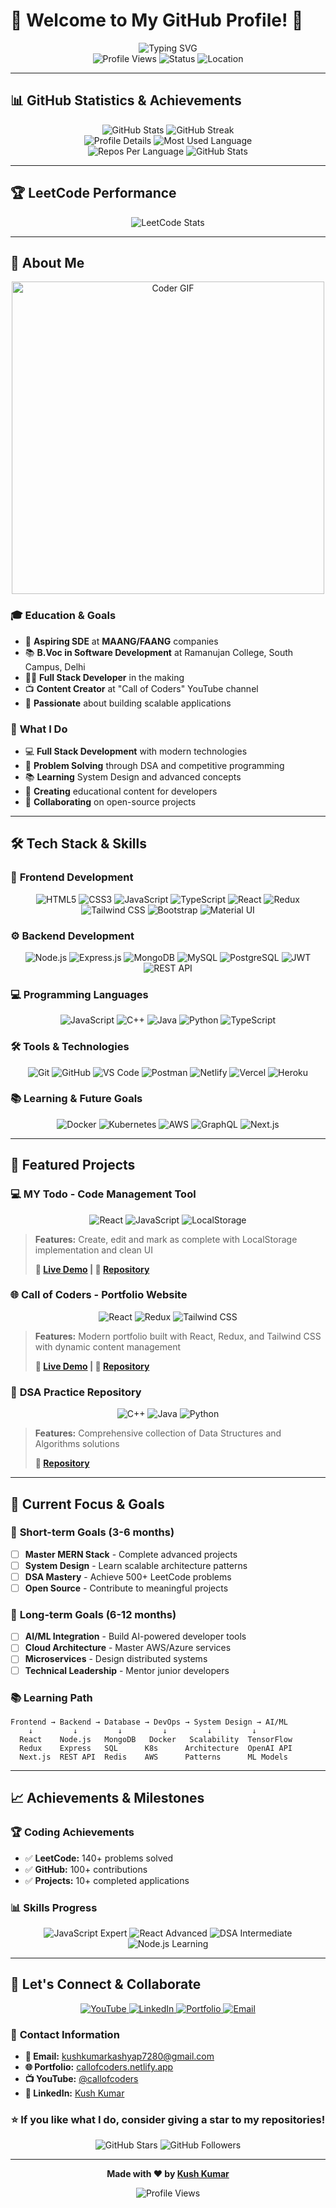 # 🚀 Welcome to My GitHub Profile! 👋

<div align="center">
  <img src="https://readme-typing-svg.herokuapp.com?font=Fira+Code&weight=500&size=28&pause=1000&color=61DAFB&center=true&vCenter=true&width=435&lines=Hi+there%2C+I'm+Kush+Kumar!;Full+Stack+Developer;DSA+Enthusiast;Content+Creator" alt="Typing SVG" />
</div>

<div align="center">
  <img src="https://komarev.com/ghpvc/?username=kushkumarkashyap7280&style=flat-square&color=blue" alt="Profile Views" />
  <img src="https://img.shields.io/badge/Status-Available%20for%20Opportunities-brightgreen" alt="Status" />
  <img src="https://img.shields.io/badge/Location-Delhi%2C%20India-blue" alt="Location" />
</div>

---

## 📊 **GitHub Statistics & Achievements**

<div align="center">
  <img src="https://github-readme-stats.vercel.app/api?username=kushkumarkashyap7280&show_icons=true&theme=radical&hide_border=true&include_all_commits=true&count_private=true" alt="GitHub Stats" />
  <img src="https://github-readme-streak-stats.herokuapp.com/?user=kushkumarkashyap7280&theme=radical&hide_border=true" alt="GitHub Streak" />
</div>

<div align="center">
  <img src="https://github-profile-summary-cards.vercel.app/api/cards/profile-details?username=kushkumarkashyap7280&theme=radical" alt="Profile Details" />
  <img src="https://github-profile-summary-cards.vercel.app/api/cards/most-commit-language?username=kushkumarkashyap7280&theme=radical" alt="Most Used Language" />
</div>

<div align="center">
  <img src="https://github-profile-summary-cards.vercel.app/api/cards/repos-per-language?username=kushkumarkashyap7280&theme=radical" alt="Repos Per Language" />
  <img src="https://github-profile-summary-cards.vercel.app/api/cards/stats?username=kushkumarkashyap7280&theme=radical" alt="GitHub Stats" />
</div>

---

## 🏆 **LeetCode Performance**

<div align="center">
  <img src="https://leetcard.jacoblin.cool/kushkumarkashyap7280?theme=dark&font=baloo&ext=activity" alt="LeetCode Stats" />
</div>

---

## 🎯 **About Me**

<div align="center">
  <img src="https://media.giphy.com/media/SWoSkN6DxTszqIKEqv/giphy.gif" alt="Coder GIF" width="500">
</div>

### 🎓 **Education & Goals**

- 🎯 **Aspiring SDE** at **MAANG/FAANG** companies
- 📚 **B.Voc in Software Development** at Ramanujan College, South Campus, Delhi
- 👨‍💻 **Full Stack Developer** in the making
- 📺 **Content Creator** at "Call of Coders" YouTube channel
- 🚀 **Passionate** about building scalable applications

### 🌟 **What I Do**

- 💻 **Full Stack Development** with modern technologies
- 🧠 **Problem Solving** through DSA and competitive programming
- 📚 **Learning** System Design and advanced concepts
- 🎥 **Creating** educational content for developers
- 🤝 **Collaborating** on open-source projects

---

## 🛠️ **Tech Stack & Skills**

### 🎨 **Frontend Development**

<div align="center">
  <img src="https://img.shields.io/badge/HTML5-E34F26?style=for-the-badge&logo=html5&logoColor=white" alt="HTML5" />
  <img src="https://img.shields.io/badge/CSS3-1572B6?style=for-the-badge&logo=css3&logoColor=white" alt="CSS3" />
  <img src="https://img.shields.io/badge/JavaScript-F7DF1E?style=for-the-badge&logo=javascript&logoColor=black" alt="JavaScript" />
  <img src="https://img.shields.io/badge/TypeScript-007ACC?style=for-the-badge&logo=typescript&logoColor=white" alt="TypeScript" />
  <img src="https://img.shields.io/badge/React-20232A?style=for-the-badge&logo=react&logoColor=61DAFB" alt="React" />
  <img src="https://img.shields.io/badge/Redux-593D88?style=for-the-badge&logo=redux&logoColor=white" alt="Redux" />
  <img src="https://img.shields.io/badge/Tailwind_CSS-38B2AC?style=for-the-badge&logo=tailwind-css&logoColor=white" alt="Tailwind CSS" />
  <img src="https://img.shields.io/badge/Bootstrap-563D7C?style=for-the-badge&logo=bootstrap&logoColor=white" alt="Bootstrap" />
  <img src="https://img.shields.io/badge/Material--UI-0081CB?style=for-the-badge&logo=material-ui&logoColor=white" alt="Material UI" />
</div>

### ⚙️ **Backend Development**

<div align="center">
  <img src="https://img.shields.io/badge/Node.js-43853D?style=for-the-badge&logo=node.js&logoColor=white" alt="Node.js" />
  <img src="https://img.shields.io/badge/Express.js-404D59?style=for-the-badge&logo=express&logoColor=white" alt="Express.js" />
  <img src="https://img.shields.io/badge/MongoDB-4EA94B?style=for-the-badge&logo=mongodb&logoColor=white" alt="MongoDB" />
  <img src="https://img.shields.io/badge/MySQL-4479A1?style=for-the-badge&logo=mysql&logoColor=white" alt="MySQL" />
  <img src="https://img.shields.io/badge/PostgreSQL-316192?style=for-the-badge&logo=postgresql&logoColor=white" alt="PostgreSQL" />
  <img src="https://img.shields.io/badge/JWT-black?style=for-the-badge&logo=JSON%20web%20tokens" alt="JWT" />
  <img src="https://img.shields.io/badge/REST_API-FF6B6B?style=for-the-badge&logo=rest&logoColor=white" alt="REST API" />
</div>

### 💻 **Programming Languages**

<div align="center">
  <img src="https://img.shields.io/badge/JavaScript-F7DF1E?style=for-the-badge&logo=javascript&logoColor=black" alt="JavaScript" />
  <img src="https://img.shields.io/badge/C%2B%2B-00599C?style=for-the-badge&logo=c%2B%2B&logoColor=white" alt="C++" />
  <img src="https://img.shields.io/badge/Java-ED8B00?style=for-the-badge&logo=openjdk&logoColor=white" alt="Java" />
  <img src="https://img.shields.io/badge/Python-3776AB?style=for-the-badge&logo=python&logoColor=white" alt="Python" />
  <img src="https://img.shields.io/badge/TypeScript-007ACC?style=for-the-badge&logo=typescript&logoColor=white" alt="TypeScript" />
</div>

### 🛠️ **Tools & Technologies**

<div align="center">
  <img src="https://img.shields.io/badge/Git-F05032?style=for-the-badge&logo=git&logoColor=white" alt="Git" />
  <img src="https://img.shields.io/badge/GitHub-100000?style=for-the-badge&logo=github&logoColor=white" alt="GitHub" />
  <img src="https://img.shields.io/badge/VS_Code-007ACC?style=for-the-badge&logo=visual-studio-code&logoColor=white" alt="VS Code" />
  <img src="https://img.shields.io/badge/Postman-FF6C37?style=for-the-badge&logo=postman&logoColor=white" alt="Postman" />
  <img src="https://img.shields.io/badge/Netlify-00C7B7?style=for-the-badge&logo=netlify&logoColor=white" alt="Netlify" />
  <img src="https://img.shields.io/badge/Vercel-000000?style=for-the-badge&logo=vercel&logoColor=white" alt="Vercel" />
  <img src="https://img.shields.io/badge/Heroku-430098?style=for-the-badge&logo=heroku&logoColor=white" alt="Heroku" />
</div>

### 📚 **Learning & Future Goals**

<div align="center">
  <img src="https://img.shields.io/badge/Docker-2496ED?style=for-the-badge&logo=docker&logoColor=white" alt="Docker" />
  <img src="https://img.shields.io/badge/Kubernetes-326CE5?style=for-the-badge&logo=kubernetes&logoColor=white" alt="Kubernetes" />
  <img src="https://img.shields.io/badge/AWS-232F3E?style=for-the-badge&logo=amazon-aws&logoColor=white" alt="AWS" />
  <img src="https://img.shields.io/badge/GraphQL-E10098?style=for-the-badge&logo=graphql&logoColor=white" alt="GraphQL" />
  <img src="https://img.shields.io/badge/Next.js-000000?style=for-the-badge&logo=next.js&logoColor=white" alt="Next.js" />
</div>

---

## 🚀 **Featured Projects**

### 💻 **MY Todo - Code Management Tool**

<div align="center">
  <img src="https://img.shields.io/badge/React-20232A?style=for-the-badge&logo=react&logoColor=61DAFB" alt="React" />
  <img src="https://img.shields.io/badge/JavaScript-F7DF1E?style=for-the-badge&logo=javascript&logoColor=black" alt="JavaScript" />
  <img src="https://img.shields.io/badge/LocalStorage-FF6B6B?style=for-the-badge" alt="LocalStorage" />
</div>

> **Features:** Create, edit and mark as complete   with LocalStorage implementation and clean UI
>
> **🔗 [Live Demo](https://kushs-todo-react.vercel.app/) | 📂 [Repository](https://github.com/kushkumarkashyap7280/ContentSaver)**

### 🌐 **Call of Coders - Portfolio Website**

<div align="center">
  <img src="https://img.shields.io/badge/React-20232A?style=for-the-badge&logo=react&logoColor=61DAFB" alt="React" />
  <img src="https://img.shields.io/badge/Redux-593D88?style=for-the-badge&logo=redux&logoColor=white" alt="Redux" />
  <img src="https://img.shields.io/badge/Tailwind_CSS-38B2AC?style=for-the-badge&logo=tailwind-css&logoColor=white" alt="Tailwind CSS" />
</div>

> **Features:** Modern portfolio built with React, Redux, and Tailwind CSS with dynamic content management
>
> **🔗 [Live Demo](https://callofcoders.netlify.app/) | 📂 [Repository](https://github.com/kushkumarkashyap7280/call-of-coders)**

### 🧠 **DSA Practice Repository**

<div align="center">
  <img src="https://img.shields.io/badge/C%2B%2B-00599C?style=for-the-badge&logo=c%2B%2B&logoColor=white" alt="C++" />
  <img src="https://img.shields.io/badge/Java-ED8B00?style=for-the-badge&logo=openjdk&logoColor=white" alt="Java" />
  <img src="https://img.shields.io/badge/Python-3776AB?style=for-the-badge&logo=python&logoColor=white" alt="Python" />
</div>

> **Features:** Comprehensive collection of Data Structures and Algorithms solutions
>
> **📂 [Repository](https://github.com/kushkumarkashyap7280/DSA.git)**

---

## 🎯 **Current Focus & Goals**

### 🚀 **Short-term Goals (3-6 months)**

- [ ] **Master MERN Stack** - Complete advanced projects
- [ ] **System Design** - Learn scalable architecture patterns
- [ ] **DSA Mastery** - Achieve 500+ LeetCode problems
- [ ] **Open Source** - Contribute to meaningful projects

### 🌟 **Long-term Goals (6-12 months)**

- [ ] **AI/ML Integration** - Build AI-powered developer tools
- [ ] **Cloud Architecture** - Master AWS/Azure services
- [ ] **Microservices** - Design distributed systems
- [ ] **Technical Leadership** - Mentor junior developers

### 📚 **Learning Path**

```
Frontend → Backend → Database → DevOps → System Design → AI/ML
    ↓         ↓         ↓         ↓         ↓         ↓
  React    Node.js   MongoDB   Docker   Scalability  TensorFlow
  Redux    Express   SQL      K8s      Architecture  OpenAI API
  Next.js  REST API  Redis    AWS      Patterns      ML Models
```

---

## 📈 **Achievements & Milestones**

### 🏆 **Coding Achievements**

- ✅ **LeetCode:** 140+ problems solved
- ✅ **GitHub:** 100+ contributions
- ✅ **Projects:** 10+ completed applications


### 📊 **Skills Progress**

<div align="center">
  <img src="https://img.shields.io/badge/JavaScript-Expert-yellow?style=for-the-badge" alt="JavaScript Expert" />
  <img src="https://img.shields.io/badge/React-Advanced-blue?style=for-the-badge" alt="React Advanced" />
  <img src="https://img.shields.io/badge/DSA-Intermediate-orange?style=for-the-badge" alt="DSA Intermediate" />
  <img src="https://img.shields.io/badge/Node.js-Learning-green?style=for-the-badge" alt="Node.js Learning" />
</div>

---

## 🤝 **Let's Connect & Collaborate**

<div align="center">
  <a href="https://youtube.com/@callofcoders">
    <img src="https://img.shields.io/badge/YouTube-Call%20of%20Coders-red?style=for-the-badge&logo=youtube&logoColor=white" alt="YouTube" />
  </a>
  <a href="https://www.linkedin.com/in/kush-kumar-b10020302/">
    <img src="https://img.shields.io/badge/LinkedIn-Connect-blue?style=for-the-badge&logo=linkedin&logoColor=white" alt="LinkedIn" />
  </a>
  <a href="https://callofcoders.netlify.app/">
    <img src="https://img.shields.io/badge/Portfolio-Visit%20Now-green?style=for-the-badge&logo=portfolio&logoColor=white" alt="Portfolio" />
  </a>
  <a href="mailto:kushkumarkashyap7280@gmail.com">
    <img src="https://img.shields.io/badge/Email-Contact%20Me-orange?style=for-the-badge&logo=gmail&logoColor=white" alt="Email" />
  </a>
</div>

### 📧 **Contact Information**

- **📧 Email:** kushkumarkashyap7280@gmail.com
- **🌐 Portfolio:** [callofcoders.netlify.app](https://callofcoders.netlify.app/)
- **📺 YouTube:** [@callofcoders](https://youtube.com/@callofcoders)
- **💼 LinkedIn:** [Kush Kumar](https://www.linkedin.com/in/kush-kumar-b10020302/)



<div align="center">
  
  ### ⭐ **If you like what I do, consider giving a star to my repositories!**
  
  <img src="https://img.shields.io/github/stars/kushkumarkashyap7280?style=social" alt="GitHub Stars" />
  <img src="https://img.shields.io/github/followers/kushkumarkashyap7280?style=social" alt="GitHub Followers" />
  
  ---
  
  **Made with ❤️ by [Kush Kumar](https://github.com/kushkumarkashyap7280)**
  
  ![Profile Views](https://komarev.com/ghpvc/?username=kushkumarkashyap7280&style=flat-square&color=blue)
</div>
